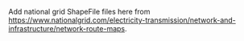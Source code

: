 Add national grid ShapeFile files here from https://www.nationalgrid.com/electricity-transmission/network-and-infrastructure/network-route-maps.